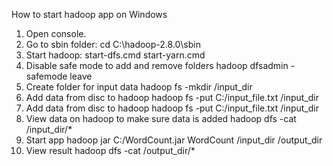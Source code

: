 How to start hadoop app on Windows
1. Open console. 
2. Go to sbin folder: 
    cd C:\hadoop-2.8.0\sbin
3. Start hadoop: 
        start-dfs.cmd
        start-yarn.cmd
4. Disable safe mode to add and remove folders
        hadoop dfsadmin -safemode leave
5. Create folder for input data
        hadoop fs -mkdir /input_dir
6. Add data from disc to hadoop
        hadoop fs -put C:/input_file.txt /input_dir
7. Add data from disc to hadoop
        hadoop fs -put C:/input_file.txt /input_dir
8. View data on hadoop to make sure data is added
        hadoop dfs -cat /input_dir/*
9. Start app
        hadoop jar C:/WordCount.jar WordCount /input_dir /output_dir
10. View result
        hadoop dfs -cat /output_dir/*
